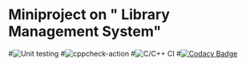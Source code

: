# Miniproject on " Library Management System"
#![Unit testing](https://github.com/stepin104955/vinay/workflows/Unit%20testing/badge.svg)
#![cppcheck-action](https://github.com/stepin104955/vinay/workflows/cppcheck-action/badge.svg)
#![C/C++ CI](https://github.com/stepin104955/vinay/workflows/C/C++%20CI/badge.svg)
#[![Codacy Badge](https://app.codacy.com/project/badge/Grade/107216bc151c4290aee1cb0010df84ff)](https://www.codacy.com/gh/stepin104955/vinay/dashboard?utm_source=github.com&amp;utm_medium=referral&amp;utm_content=stepin104955/vinay&amp;utm_campaign=Badge_Grade)
